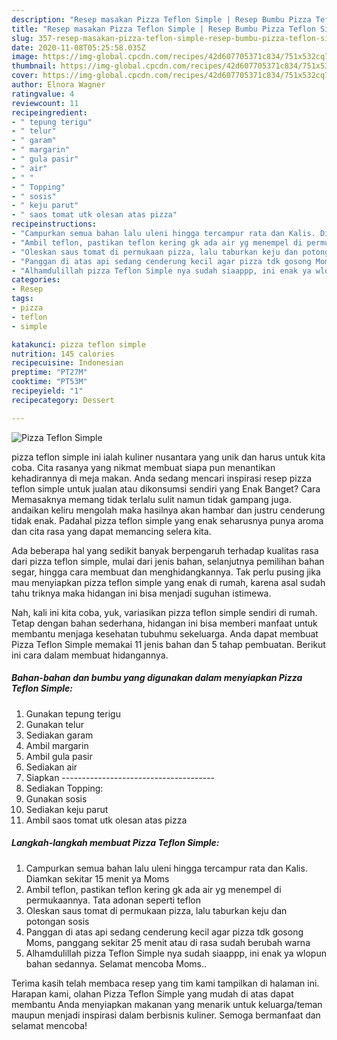 ```yaml
---
description: "Resep masakan Pizza Teflon Simple | Resep Bumbu Pizza Teflon Simple Yang Bisa Manjain Lidah"
title: "Resep masakan Pizza Teflon Simple | Resep Bumbu Pizza Teflon Simple Yang Bisa Manjain Lidah"
slug: 357-resep-masakan-pizza-teflon-simple-resep-bumbu-pizza-teflon-simple-yang-bisa-manjain-lidah
date: 2020-11-08T05:25:58.035Z
image: https://img-global.cpcdn.com/recipes/42d607705371c834/751x532cq70/pizza-teflon-simple-foto-resep-utama.jpg
thumbnail: https://img-global.cpcdn.com/recipes/42d607705371c834/751x532cq70/pizza-teflon-simple-foto-resep-utama.jpg
cover: https://img-global.cpcdn.com/recipes/42d607705371c834/751x532cq70/pizza-teflon-simple-foto-resep-utama.jpg
author: Elnora Wagner
ratingvalue: 4
reviewcount: 11
recipeingredient:
- " tepung terigu"
- " telur"
- " garam"
- " margarin"
- " gula pasir"
- " air"
- " "
- " Topping"
- " sosis"
- " keju parut"
- " saos tomat utk olesan atas pizza"
recipeinstructions:
- "Campurkan semua bahan lalu uleni hingga tercampur rata dan Kalis. Diamkan sekitar 15 menit ya Moms"
- "Ambil teflon, pastikan teflon kering gk ada air yg menempel di permukaannya. Tata adonan seperti teflon"
- "Oleskan saus tomat di permukaan pizza, lalu taburkan keju dan potongan sosis"
- "Panggan di atas api sedang cenderung kecil agar pizza tdk gosong Moms, panggang sekitar 25 menit atau di rasa sudah berubah warna"
- "Alhamdulillah pizza Teflon Simple nya sudah siaappp, ini enak ya wlopun bahan sedannya. Selamat mencoba Moms.."
categories:
- Resep
tags:
- pizza
- teflon
- simple

katakunci: pizza teflon simple 
nutrition: 145 calories
recipecuisine: Indonesian
preptime: "PT27M"
cooktime: "PT53M"
recipeyield: "1"
recipecategory: Dessert

---
```



![Pizza Teflon Simple](https://img-global.cpcdn.com/recipes/42d607705371c834/751x532cq70/pizza-teflon-simple-foto-resep-utama.jpg)


pizza teflon simple ini ialah kuliner nusantara yang unik dan harus untuk kita coba. Cita rasanya yang nikmat membuat siapa pun menantikan kehadirannya di meja makan.
Anda sedang mencari inspirasi resep pizza teflon simple untuk jualan atau dikonsumsi sendiri yang Enak Banget? Cara Memasaknya memang tidak terlalu sulit namun tidak gampang juga. andaikan keliru mengolah maka hasilnya akan hambar dan justru cenderung tidak enak. Padahal pizza teflon simple yang enak seharusnya punya aroma dan cita rasa yang dapat memancing selera kita.

Ada beberapa hal yang sedikit banyak berpengaruh terhadap kualitas rasa dari pizza teflon simple, mulai dari jenis bahan, selanjutnya pemilihan bahan segar, hingga cara membuat dan menghidangkannya. Tak perlu pusing jika mau menyiapkan pizza teflon simple yang enak di rumah, karena asal sudah tahu triknya maka hidangan ini bisa menjadi suguhan istimewa.




Nah, kali ini kita coba, yuk, variasikan pizza teflon simple sendiri di rumah. Tetap dengan bahan sederhana, hidangan ini bisa memberi manfaat untuk membantu menjaga kesehatan tubuhmu sekeluarga. Anda dapat membuat Pizza Teflon Simple memakai 11 jenis bahan dan 5 tahap pembuatan. Berikut ini cara dalam membuat hidangannya.

<!--inarticleads1-->

##### Bahan-bahan dan bumbu yang digunakan dalam menyiapkan Pizza Teflon Simple:

1. Gunakan  tepung terigu
1. Gunakan  telur
1. Sediakan  garam
1. Ambil  margarin
1. Ambil  gula pasir
1. Sediakan  air
1. Siapkan  --------------------------------------
1. Sediakan  Topping:
1. Gunakan  sosis
1. Sediakan  keju parut
1. Ambil  saos tomat utk olesan atas pizza




<!--inarticleads2-->

##### Langkah-langkah membuat Pizza Teflon Simple:

1. Campurkan semua bahan lalu uleni hingga tercampur rata dan Kalis. Diamkan sekitar 15 menit ya Moms
1. Ambil teflon, pastikan teflon kering gk ada air yg menempel di permukaannya. Tata adonan seperti teflon
1. Oleskan saus tomat di permukaan pizza, lalu taburkan keju dan potongan sosis
1. Panggan di atas api sedang cenderung kecil agar pizza tdk gosong Moms, panggang sekitar 25 menit atau di rasa sudah berubah warna
1. Alhamdulillah pizza Teflon Simple nya sudah siaappp, ini enak ya wlopun bahan sedannya. Selamat mencoba Moms..




Terima kasih telah membaca resep yang tim kami tampilkan di halaman ini. Harapan kami, olahan Pizza Teflon Simple yang mudah di atas dapat membantu Anda menyiapkan makanan yang menarik untuk keluarga/teman maupun menjadi inspirasi dalam berbisnis kuliner. Semoga bermanfaat dan selamat mencoba!
